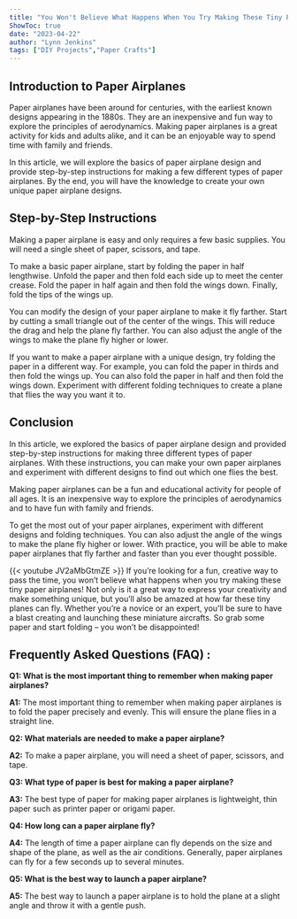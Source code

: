 ```yaml
---
title: "You Won't Believe What Happens When You Try Making These Tiny Paper Airplanes!"
ShowToc: true 
date: "2023-04-22"
author: "Lynn Jenkins" 
tags: ["DIY Projects","Paper Crafts"]
---
```

## Introduction to Paper Airplanes

Paper airplanes have been around for centuries, with the earliest known designs appearing in the 1880s. They are an inexpensive and fun way to explore the principles of aerodynamics. Making paper airplanes is a great activity for kids and adults alike, and it can be an enjoyable way to spend time with family and friends.

In this article, we will explore the basics of paper airplane design and provide step-by-step instructions for making a few different types of paper airplanes. By the end, you will have the knowledge to create your own unique paper airplane designs.

## Step-by-Step Instructions

Making a paper airplane is easy and only requires a few basic supplies. You will need a single sheet of paper, scissors, and tape.

To make a basic paper airplane, start by folding the paper in half lengthwise. Unfold the paper and then fold each side up to meet the center crease. Fold the paper in half again and then fold the wings down. Finally, fold the tips of the wings up.

You can modify the design of your paper airplane to make it fly farther. Start by cutting a small triangle out of the center of the wings. This will reduce the drag and help the plane fly farther. You can also adjust the angle of the wings to make the plane fly higher or lower.

If you want to make a paper airplane with a unique design, try folding the paper in a different way. For example, you can fold the paper in thirds and then fold the wings up. You can also fold the paper in half and then fold the wings down. Experiment with different folding techniques to create a plane that flies the way you want it to.

## Conclusion

In this article, we explored the basics of paper airplane design and provided step-by-step instructions for making three different types of paper airplanes. With these instructions, you can make your own paper airplanes and experiment with different designs to find out which one flies the best.

Making paper airplanes can be a fun and educational activity for people of all ages. It is an inexpensive way to explore the principles of aerodynamics and to have fun with family and friends.

To get the most out of your paper airplanes, experiment with different designs and folding techniques. You can also adjust the angle of the wings to make the plane fly higher or lower. With practice, you will be able to make paper airplanes that fly farther and faster than you ever thought possible.

{{< youtube JV2aMbGtmZE >}} 
If you’re looking for a fun, creative way to pass the time, you won’t believe what happens when you try making these tiny paper airplanes! Not only is it a great way to express your creativity and make something unique, but you’ll also be amazed at how far these tiny planes can fly. Whether you’re a novice or an expert, you’ll be sure to have a blast creating and launching these miniature aircrafts. So grab some paper and start folding – you won’t be disappointed!

## Frequently Asked Questions (FAQ) :
**Q1: What is the most important thing to remember when making paper airplanes?**

**A1:** The most important thing to remember when making paper airplanes is to fold the paper precisely and evenly. This will ensure the plane flies in a straight line.

**Q2: What materials are needed to make a paper airplane?**

**A2:** To make a paper airplane, you will need a sheet of paper, scissors, and tape.

**Q3: What type of paper is best for making a paper airplane?**

**A3:** The best type of paper for making paper airplanes is lightweight, thin paper such as printer paper or origami paper.

**Q4: How long can a paper airplane fly?**

**A4:** The length of time a paper airplane can fly depends on the size and shape of the plane, as well as the air conditions. Generally, paper airplanes can fly for a few seconds up to several minutes.

**Q5: What is the best way to launch a paper airplane?**

**A5:** The best way to launch a paper airplane is to hold the plane at a slight angle and throw it with a gentle push.





